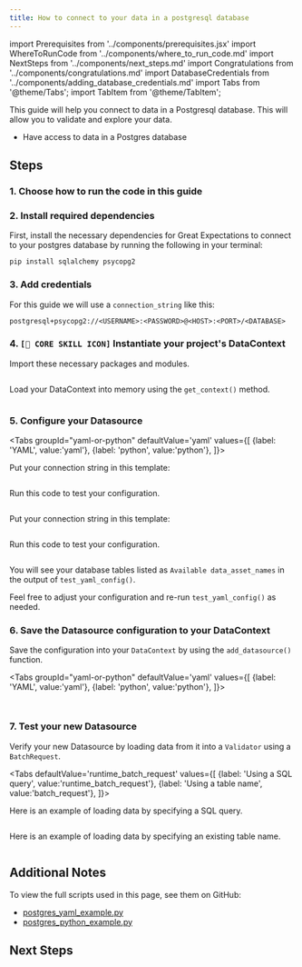 ```yaml
---
title: How to connect to your data in a postgresql database
---
```

import Prerequisites from '../components/prerequisites.jsx'
import WhereToRunCode from '../components/where_to_run_code.md'
import NextSteps from '../components/next_steps.md'
import Congratulations from '../components/congratulations.md'
import DatabaseCredentials from '../components/adding_database_credentials.md'
import Tabs from '@theme/Tabs';
import TabItem from '@theme/TabItem';

This guide will help you connect to data in a Postgresql database.
This will allow you to validate and explore your data.

<Prerequisites>

- Have access to data in a Postgres database

</Prerequisites>

## Steps

### 1. Choose how to run the code in this guide

<WhereToRunCode />

### 2. Install required dependencies

First, install the necessary dependencies for Great Expectations to connect to your postgres database by running the following in your terminal:

```console
pip install sqlalchemy psycopg2
```

### 3. Add credentials

<DatabaseCredentials />

For this guide we will use a `connection_string` like this:

```
postgresql+psycopg2://<USERNAME>:<PASSWORD>@<HOST>:<PORT>/<DATABASE>
```   

### 4. `[🍏 CORE SKILL ICON]` Instantiate your project's DataContext

Import these necessary packages and modules.

```python file=../../../../tests/integration/docusaurus/connecting_to_your_data/database/postgres_yaml_example.py#L1-L4
```

Load your DataContext into memory using the `get_context()` method.

```python file=../../../../tests/integration/docusaurus/connecting_to_your_data/database/postgres_yaml_example.py#L15
```

### 5. Configure your Datasource

<Tabs
  groupId="yaml-or-python"
  defaultValue='yaml'
  values={[
  {label: 'YAML', value:'yaml'},
  {label: 'python', value:'python'},
  ]}>
  <TabItem value="yaml">

Put your connection string in this template:

```python file=../../../../tests/integration/docusaurus/connecting_to_your_data/database/postgres_yaml_example.py#L17-L31
```
Run this code to test your configuration.
```python file=../../../../tests/integration/docusaurus/connecting_to_your_data/database/postgres_yaml_example.py#L40
```

</TabItem>
<TabItem value="python">

Put your connection string in this template:

```python file=../../../../tests/integration/docusaurus/connecting_to_your_data/database/postgres_python_example.py#L16-L34
```
Run this code to test your configuration.
```python file=../../../../tests/integration/docusaurus/connecting_to_your_data/database/postgres_python_example.py#L40
```

</TabItem>
</Tabs>

You will see your database tables listed as `Available data_asset_names` in the output of `test_yaml_config()`.

Feel free to adjust your configuration and re-run `test_yaml_config()` as needed.

### 6. Save the Datasource configuration to your DataContext

Save the configuration into your `DataContext` by using the `add_datasource()` function.

<Tabs
  groupId="yaml-or-python"
  defaultValue='yaml'
  values={[
  {label: 'YAML', value:'yaml'},
  {label: 'python', value:'python'},
  ]}>
  <TabItem value="yaml">

```python file=../../../../tests/integration/docusaurus/connecting_to_your_data/database/postgres_yaml_example.py#L42
```

</TabItem>
<TabItem value="python">

```python file=../../../../tests/integration/docusaurus/connecting_to_your_data/database/postgres_python_example.py#L42
```

</TabItem>
</Tabs>

### 7. Test your new Datasource

Verify your new Datasource by loading data from it into a `Validator` using a `BatchRequest`.

<Tabs
  defaultValue='runtime_batch_request'
  values={[
  {label: 'Using a SQL query', value:'runtime_batch_request'},
  {label: 'Using a table name', value:'batch_request'},
  ]}>
  <TabItem value="runtime_batch_request">

Here is an example of loading data by specifying a SQL query.

```python file=../../../../tests/integration/docusaurus/connecting_to_your_data/database/postgres_yaml_example.py#L45-L59
```

  </TabItem>

  <TabItem value="batch_request">

Here is an example of loading data by specifying an existing table name.

```python file=../../../../tests/integration/docusaurus/connecting_to_your_data/database/postgres_yaml_example.py#L64-L75
```

  </TabItem>
</Tabs>

<Congratulations />

## Additional Notes

To view the full scripts used in this page, see them on GitHub:

- [postgres_yaml_example.py](https://github.com/great-expectations/great_expectations/blob/knoxpod/integration/code/connecting_to_your_data/database/postgres_yaml_example.py)
- [postgres_python_example.py](https://github.com/great-expectations/great_expectations/blob/knoxpod/integration/code/connecting_to_your_data/database/postgres_python_example.py)

## Next Steps

<NextSteps />
